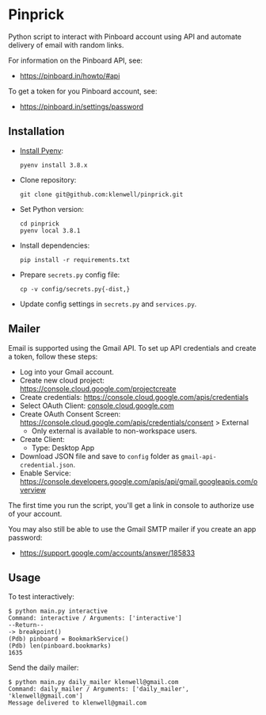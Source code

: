 # Pinprick
Python script to interact with Pinboard account using API and automate delivery of email
with random links.

For information on the Pinboard API, see:

- https://pinboard.in/howto/#api

To get a token for you Pinboard account, see:

- https://pinboard.in/settings/password

## Installation
- [Install Pyenv](https://wiki.klenwell.com/view/Python#Pyenv):

      pyenv install 3.8.x

- Clone repository:

      git clone git@github.com:klenwell/pinprick.git

- Set Python version:

      cd pinprick
      pyenv local 3.8.1

- Install dependencies:

      pip install -r requirements.txt

- Prepare `secrets.py` config file:

      cp -v config/secrets.py{-dist,}

- Update config settings in `secrets.py` and `services.py`.


## Mailer
Email is supported using the Gmail API. To set up API credentials and create a token, follow these steps:

- Log into your Gmail account.
- Create new cloud project: https://console.cloud.google.com/projectcreate
- Create credentials: https://console.cloud.google.com/apis/credentials
- Select OAuth Client: [console.cloud.google.com](https://console.cloud.google.com/apis/credentials/oauthclient)
- Create OAuth Consent Screen: https://console.cloud.google.com/apis/credentials/consent > External
  - Only external is available to non-workspace users.
- Create Client:
  - Type: Desktop App
- Download JSON file and save to `config` folder as `gmail-api-credential.json`.
- Enable Service: https://console.developers.google.com/apis/api/gmail.googleapis.com/overview

The first time you run the script, you'll get a link in console to authorize use of your account.

You may also still be able to use the Gmail SMTP mailer if you create an app password:

- https://support.google.com/accounts/answer/185833


## Usage

To test interactively:

```
$ python main.py interactive
Command: interactive / Arguments: ['interactive']
--Return--
-> breakpoint()
(Pdb) pinboard = BookmarkService()
(Pdb) len(pinboard.bookmarks)
1635
```

Send the daily mailer:

```
$ python main.py daily_mailer klenwell@gmail.com
Command: daily_mailer / Arguments: ['daily_mailer', 'klenwell@gmail.com']
Message delivered to klenwell@gmail.com
```
